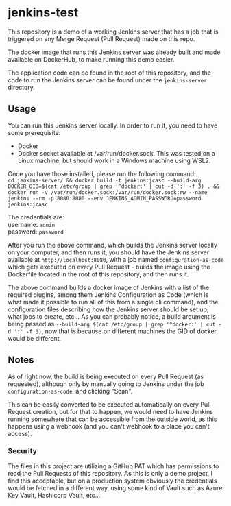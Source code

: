 # jenkins-test
This repository is a demo of a working Jenkins server that has a job that is 
triggered on any Merge Request (Pull Request) made on this repo.  
  
The docker image that runs this Jenkins server was already built and made available 
on DockerHub, to make running this demo easier.  
  
The application code can be found in the root of this repository, and the code to run 
the Jenkins server can be found under the `jenkins-server` directory.

## Usage
You can run this Jenkins server locally. In order to run it, you need to have some prerequisite:
* Docker
* Docker socket available at /var/run/docker.sock. This was tested on a Linux machine, but 
  should work in a Windows machine using WSL2.
  
Once you have those installed, please run the following command:  
```cd jenkins-server/ && docker build -t jenkins:jcasc --build-arg DOCKER_GID=$(cat /etc/group | grep '^docker:' | cut -d ':' -f 3) . && docker run -v /var/run/docker.sock:/var/run/docker.sock:rw --name jenkins --rm -p 8080:8080 --env JENKINS_ADMIN_PASSWORD=password jenkins:jcasc```  

The credentials are:  
username: `admin`  
password: `password`    
  
After you run the above command, which builds the Jenkins server locally on your computer, and then runs it, 
you should have the Jenkins server available at `http://localhost:8080`, with a job named `configuration-as-code` 
which gets executed on every Pull Request - builds the image using the Dockerfile located in the root of this repository, 
and then runs it. 
  
The above command builds a docker image of Jenkins with a list of the required plugins, among them Jenkins Configuration 
as Code (which is what made it possible to run all of this from a single cli command), and the configuration files 
describing how the Jenkins server should be set up, what jobs to create, etc... As you can probably notice, a build
argument is being passed as `--build-arg $(cat /etc/group | grep '^docker:' | cut -d ':' -f 3)`, now that is because 
on different machines the GID of docker would be different.

## Notes
As of right now, the build is being executed on every Pull Request (as requested), although 
only by manually going to Jenkins under the job `configuration-as-code`, and clicking "Scan".  
  
This can be easily converted to be executed automatically on every Pull Request creation, but 
for that to happen, we would need to have Jenkins running somewhere that can be accessible from 
the outside world, as this happens using a webhook (and you can't webhook to a place you can't access).  
  
### Security
The files in this project are utilizing a GitHub PAT which has permissions to read the Pull Requests 
of this repository. As this is only a demo project, I find this acceptable, but on a production system 
obviously the credentials would be fetched in a different way, using some kind of Vault such as 
Azure Key Vault, Hashicorp Vault, etc...
